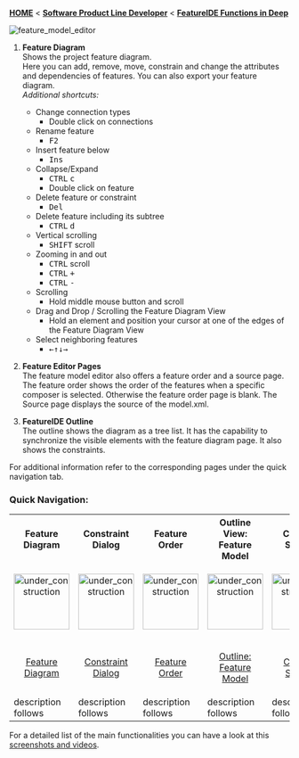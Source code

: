 <!-- Breadcrumb -->
[**HOME**](https://github.com/FeatureIDE/FeatureIDE/wiki) < [**Software Product Line Developer**](https://github.com/FeatureIDE/FeatureIDE/wiki/Software-Product-Line-Developer) < [**FeatureIDE Functions in Deep**](https://github.com/FeatureIDE/FeatureIDE/wiki/FeatureIDE-Functions-in-Deep)

<!-- Introduction -->

<!-- Content -->
<img align="center" alt="feature_model_editor" src="https://github.com/FeatureIDE/FeatureIDE/wiki/Assets/FeatureModelEditor/FeatureModelEditor.png">

1. **Feature Diagram**  
    Shows the project feature diagram.  
    Here you can add, remove, move, constrain and change the attributes and dependencies of features. You can also export your feature diagram.  
   _Additional shortcuts:_  
    * Change connection types 
        * Double click on connections
    * Rename feature  
        * <kbd>F2</kbd>
    * Insert feature below
        * <kbd>Ins</kbd>
    * Collapse/Expand 
        * <kbd>CTRL</kbd> <kbd>c</kbd>
        * Double click on feature
    * Delete feature or constraint
        * <kbd>Del</kbd>
    * Delete feature including its subtree
        * <kbd>CTRL</kbd> <kbd>d</kbd>
    * Vertical scrolling
        * <kbd>SHIFT</kbd> scroll
    * Zooming in and out
        * <kbd>CTRL</kbd> scroll
        * <kbd>CTRL</kbd> <kbd>+</kbd>
        * <kbd>CTRL</kbd> <kbd>-</kbd>
    * Scrolling
        * Hold middle mouse button and scroll
    * Drag and Drop / Scrolling the Feature Diagram View
        * Hold an element and position your cursor at one of the edges of the Feature Diagram View
    * Select neighboring features
        * <kbd>←</kbd><kbd>↑</kbd><kbd>↓</kbd><kbd>→</kbd> 

2. **Feature Editor Pages**  
   The feature model editor also offers a feature order and a source page. The feature order shows the order of the features when a specific composer is selected. Otherwise the feature order page is blank. The Source page displays the source of the model.xml.  
3. **FeatureIDE Outline**  
   The outline shows the diagram as a tree list. It has the capability to synchronize the visible elements with the feature diagram page. It also shows the constraints.  

For additional information refer to the corresponding pages under the quick navigation tab.  

<!-- Quick-Navigation-Table -->
### Quick Navigation:
<table>
	<tr>
		<th>
			Feature Diagram
		</th>
		<th>
			Constraint Dialog
		</th>
		<th>
			Feature Order
		</th>
		<th>
			Outline View: Feature Model
		</th>
		<th>
			Coming Soon...
		</th>
	</tr>
	<tr>
		<td width="128px">
			<p align="center">
				<img height="100" width="100" alt="under_construction" src="https://github.com/FeatureIDE/FeatureIDE/wiki/Assets/FeatureModelEditor/FeatureDiagram/FeatureDiagramLogo.png">
			</p>
		</td>
		<td width="128px">
			<p align="center">
				<img height="100" width="100" alt="under_construction" src="https://github.com/FeatureIDE/FeatureIDE/wiki/Assets/under_construction.png">
			</p>
		</td>
		<td width="128px">
			<p align="center">
				<img height="100" width="100" alt="under_construction" src="https://github.com/FeatureIDE/FeatureIDE/wiki/Assets/under_construction.png">
			</p>
		</td>
		<td width="128px">
			<p align="center">
				<img height="100" width="100" alt="under_construction" src="https://github.com/FeatureIDE/FeatureIDE/wiki/Assets/under_construction.png">
			</p>
		</td>
		<td width="128px">
			<p align="center">
				<img height="100" width="100" alt="under_construction" src="https://github.com/FeatureIDE/FeatureIDE/wiki/Assets/under_construction.png">
			</p>
		</td>
	</tr>
	<tr>
		<td>
			<p align="center">
				<a href="/FeatureIDE/FeatureIDE/wiki/Feature-Diagram">Feature Diagram</a>
			</p>
		</td>
		<td>
			<p align="center">
				<a href="/FeatureIDE/FeatureIDE/wiki/Constraint-Dialog">Constraint Dialog</a>
			</p>
		</td>
		<td>
			<p align="center">
				<a href="/FeatureIDE/FeatureIDE/wiki/Feature-Order">Feature Order</a>
			</p>
		</td>
		<td>
			<p align="center">
				<a href="/FeatureIDE/FeatureIDE/wiki/Outline-Feature-Model">Outline: Feature Model</a>
			</p>
		</td>
		<td>
			<p align="center">
				<a href="/FeatureIDE/FeatureIDE/wiki/">Coming Soon...</a>
			</p>
		</td>
	</tr>
	<tr>
		<td>
			description follows
		</td>
		<td>
			description follows
		</td>
		<td>
			description follows
		</td>
		<td>
			description follows
		</td>
		<td>
			description follows
		</td>
	</tr>
</table>

For a detailed list of the main functionalities you can have a look at this [screenshots and videos](http://wwwiti.cs.uni-magdeburg.de/iti_db/research/featureide/#screenshots).
<!-- Additonal Content -->
